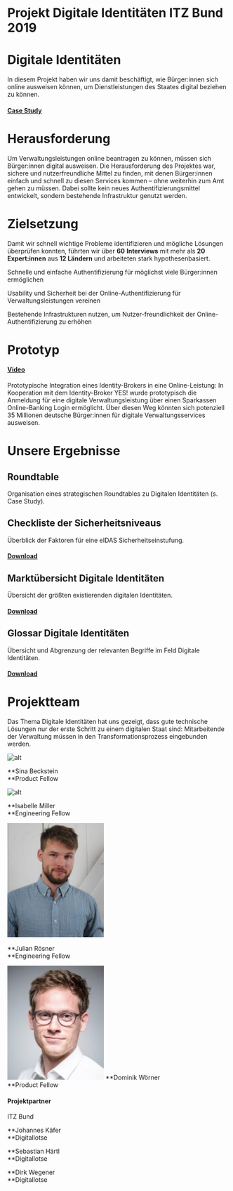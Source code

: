 # Projekt Digitale Identitäten ITZ Bund 2019


# Digitale Identitäten

In diesem Projekt haben wir uns damit beschäftigt, wie Bürger:innen sich online ausweisen können, um Dienstleistungen des Staates digital beziehen zu können.


#### [Case Study](https://medium.com/tech4germany/fallstudie-bundespersona-online-identifikation-f%C3%BCr-staatliche-leistungen-5ec51d2e7768)


# Herausforderung

Um Verwaltungsleistungen online beantragen zu können, müssen sich Bürger:innen digital ausweisen. Die Herausforderung des Projektes war, sichere und nutzerfreundliche Mittel zu finden, mit denen Bürger:innen einfach und schnell zu diesen Services kommen – ohne weiterhin zum Amt gehen zu müssen. Dabei sollte kein neues Authentifizierungsmittel entwickelt, sondern bestehende Infrastruktur genutzt werden. 


# Zielsetzung

Damit wir schnell wichtige Probleme identifizieren und mögliche Lösungen überprüfen konnten, führten wir über **60** **Interviews** mit mehr als **20 Expert:innen** aus **12 Ländern** und arbeiteten stark hypothesenbasiert.

Schnelle und einfache Authentifizierung für möglichst viele Bürger:innen ermöglichen

Usability und Sicherheit bei der Online-Authentifizierung für Verwaltungsleistungen vereinen

Bestehende Infrastrukturen nutzen, um Nutzer-freundlichkeit der Online-Authentifizierung zu erhöhen


# Prototyp


#### [Video](https://www.youtube.com/watch?v=s-WSuOAvPUg)

Prototypische Integration eines Identity-Brokers in eine Online-Leistung: In Kooperation mit dem Identity-Broker YES! wurde prototypisch die Anmeldung für eine digitale Verwaltungsleistung über einen Sparkassen Online-Banking Login ermöglicht. Über diesen Weg könnten sich potenziell 35 Millionen deutsche Bürger:innen für digitale Verwaltungsservices ausweisen.


# Unsere Ergebnisse


## Roundtable

Organisation eines strategischen Roundtables zu Digitalen Identitäten (s. Case Study).


## Checkliste der Sicherheitsniveaus

Überblick der Faktoren für eine eIDAS Sicherheitseinstufung.


#### [Download](f1_Checkliste_Sicherheitsniveaus.xlsx)


## Marktübersicht Digitale Identitäten

Übersicht der größten existierenden digitalen Identitäten.


#### [Download](f2_Marktübersicht_Digitale_Identitäten.xlsx)


## Glossar Digitale Identitäten

Übersicht und Abgrenzung der relevanten Begriffe im Feld Digitale Identitäten. 


#### [Download](f3_Glossar_angepasst.pdf)


# Projektteam

Das Thema Digitale Identitäten hat uns gezeigt, dass gute technische Lösungen nur der erste Schritt zu einem digitalen Staat sind: Mitarbeitende der Verwaltung müssen in den Transformationsprozess eingebunden werden. 

![alt](01_Sina_Beckstein.png)

**Sina Beckstein \
**Product Fellow

![alt](02_Isabelle_Miller.png)

**Isabelle Miller \
**Engineering Fellow

![alt](03_Julian_Rösner.png)

**Julian Rösner \
**Engineering Fellow

![alt](04_Dominik_Wörner.png)
**Dominik Wörner \
**Product Fellow


#### Projektpartner

ITZ Bund

**Johannes Käfer \
**Digitallotse

**Sebastian Härtl \
**Digitallotse

**Dirk Wegener \
**Digitallotse
